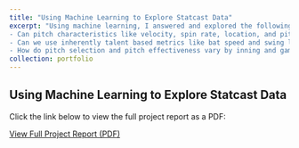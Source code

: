 ```yaml
---
title: "Using Machine Learning to Explore Statcast Data"
excerpt: "Using machine learning, I answered and explored the following 3 questions. 
- Can pitch characteristics like velocity, spin rate, location, and pitch type predict batter whiff rates?
- Can we use inherently talent based metrics like bat speed and swing length to predict batter success?
- How do pitch selection and pitch effectiveness vary by inning and game state?"
collection: portfolio
---
```


## Using Machine Learning to Explore Statcast Data

Click the link below to view the full project report as a PDF:

[View Full Project Report (PDF)](/files/Using_ML_to_Explore_Statcast.pdf)
